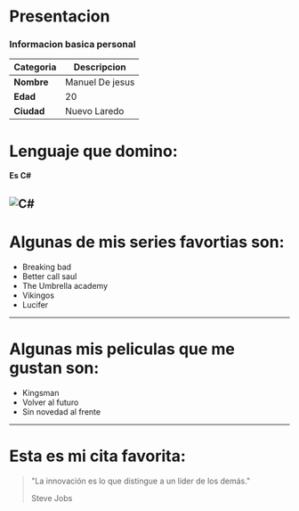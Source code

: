 # Presentacion
### Informacion basica personal

| Categoria  |Descripcion         | 
|------------|--------------------|
| **Nombre** | Manuel De jesus    | 
| **Edad**   |   20               | 
| **Ciudad** |   Nuevo Laredo     | 

# Lenguaje que domino:

**Es C#**

![C#](https://cdn2.fptshop.com.vn/unsafe/640x0/filters:quality(100)/2024_2_16_638436812296210622_c-la-gi-8.jpg)
---


# Algunas de mis series favortias son:
 
- Breaking bad
- Better call saul
- The Umbrella academy
- Vikingos
- Lucifer 

---

# Algunas mis peliculas que me gustan son:

- Kingsman
- Volver al futuro
- Sin novedad al frente 

---

# Esta es mi cita favorita:

>"La innovación es lo que distingue a un líder de los demás."
>
>  Steve Jobs
